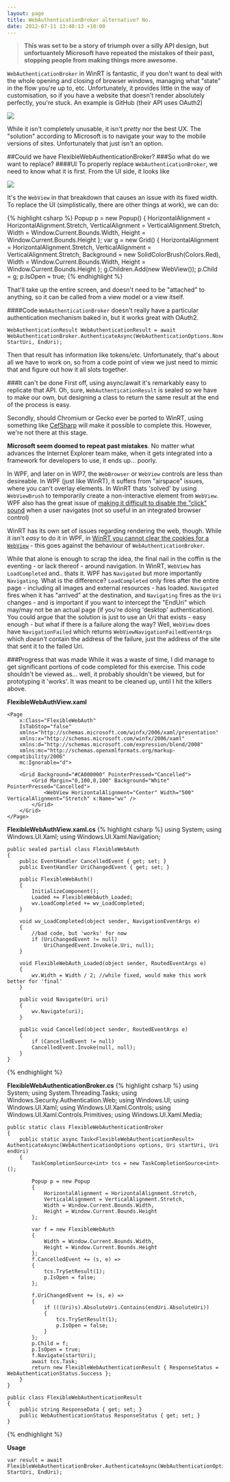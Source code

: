 ```yaml
---
layout: page
title: WebAuthenticationBroker alternative? No.
date: 2012-07-11 13:40:13 +10:00
---
```


> **This was set to be a story of triumph over a silly API design, but unfortuantely Microsoft have repeated the mistakes of their past, stopping people from making things more awesome.**

`WebAuthenticationBroker` in WinRT is fantastic, if you don't want to deal with the whole opening and closing of browser windows, managing what "state" in the flow you're up to, etc.  Unfortunately, it provides little in the way of customisation, so if you have a website that doesn't render absolutely perfectly, you're stuck. An example is GitHub (their API uses OAuth2)

![](/images/postimages/webbroker.png)

While it isn't completely unusable, it isn't *pretty* nor the best UX. The "solution" according to Microsoft is to navigate your way to the mobile versions of sites. Unfortunately that just isn't an option.

##Could we have FlexibleWebAuthenticationBroker?
###So what do we want to replace?
####UI
To properly replace `WebAuthenticationBroker`, we need to know what it is first. From the UI side, it looks like

![](/images/postimages/webbroker_breakdown.png)

 It's the `WebView` in that breakdown that causes an issue with its fixed width. To replace the UI (simplistically, there are other things at work), we can do:
 
 {% highlight csharp %}
Popup p = new Popup()
{
    HorizontalAlignment = HorizontalAlignment.Stretch,
    VerticalAlignment = VerticalAlignment.Stretch,
    Width = Window.Current.Bounds.Width,
    Height = Window.Current.Bounds.Height
};
var g = new Grid()
{
    HorizontalAlignment = HorizontalAlignment.Stretch,
    VerticalAlignment = VerticalAlignment.Stretch,
    Background = new SolidColorBrush(Colors.Red),
    Width = Window.Current.Bounds.Width,
    Height = Window.Current.Bounds.Height
};
g.Children.Add(new WebView());
p.Child = g;
p.IsOpen = true;
{% endhighlight %}

That'll take up the entire screen, and doesn't need to be "attached" to anything, so it can be called from a view model or a view itself.

####Code
`WebAuthenticationBroker` doesn't really have a particular authentication mechanism baked in, but it works great with OAuth2.

	WebAuthenticationResult WebAuthenticationResult = await WebAuthenticationBroker.AuthenticateAsync(WebAuthenticationOptions.None, StartUri, EndUri);
	
Then that result has information like tokens/etc. Unfortunately, that's about all we have to work on, so from a code point of view we just need to mimic that and figure out how it all slots together.

###It can't be done
First off, using async/await it's remarkably easy to replicate that API. Oh, sure, `WebAuthenticationResult` is sealed so we have to make our own, but designing a class to return the same result at the end of the process is easy.

Secondly, should Chromium or Gecko ever be ported to WinRT, using something like [CefSharp](https://github.com/chillitom/CefSharp/) will make it possible to complete this. However, we're not there at this stage.

**Microsoft seem doomed to repeat past mistakes**. No matter what advances the Internet Explorer team make, when it gets integrated into a framework for developers to use, it ends up... poorly.   

In WPF, and later on in WP7, the `WebBrowser` or `WebView` controls are less than desireable. In WPF (just like WinRT), it suffers from "airspace" issues, where you can't overlay elements. In WinRT thats 'solved' by using `WebViewBrush` to temporarily create a non-interactive element from `WebView`. WPF also has the great issue of [making it difficult to disable the "click" sound](https://connect.microsoft.com/VisualStudio/feedback/details/345528/webbrowser-control-in-wpf-disable-sound) when a user navigates (not so useful in an integrated browser control)

WinRT has its own set of issues regarding rendering the web, though. While it isn't *easy* to do it in WPF, in [WinRT you cannot clear the cookies for a `WebView`](http://social.msdn.microsoft.com/Forums/en-US/winappswithcsharp/thread/2051a5a8-7525-4a1a-81fd-c7dba2bab4e5) - this goes against the behaviour of `WebAuthenticationBroker`.   
 
While that alone is enough to scrap the idea, the final nail in the coffin is the eventing - or lack thereof - around navigation. In WinRT, `WebView` has `LoadCompleted` and.. thats it. WPF has `Navigated` but more importantly `Navigating`. What is the difference? `LoadCompleted` only fires after the entire page - including all images and external resources - has loaded. `Navigated` fires when it has "arrived" at the destination, and `Navigating` fires as the `Uri` changes - and is important if you want to intercept the "EndUri" which may/may not be an actual page (if you're doing 'desktop' authentication). You could argue that the solution is just to use an Uri that exists - easy enough - but what if there is a failure along the way? Well, `WebView` does have `NavigationFailed` which returns `WebViewNavigationFailedEventArgs` which *doesn't* contain the address of the failure, just the address of the site that sent it to the failed Uri.

###Progress that was made
While it was a waste of time, I did manage to get significant portions of code completed for this exercise. This code shouldn't be viewed as... well, it probably shouldn't be viewed, but for prototyping it 'works'. It was meant to be cleaned up, until I hit the killers above.

**FlexibleWebAuthView.xaml**

	<Page
	    x:Class="FlexibleWebAuth"
	    IsTabStop="false"
	    xmlns="http://schemas.microsoft.com/winfx/2006/xaml/presentation"
	    xmlns:x="http://schemas.microsoft.com/winfx/2006/xaml"
	    xmlns:d="http://schemas.microsoft.com/expression/blend/2008"
	    xmlns:mc="http://schemas.openxmlformats.org/markup-compatibility/2006"
	    mc:Ignorable="d">
	
	    <Grid Background="#CA000000" PointerPressed="Cancelled">
	        <Grid Margin="0,100,0,100" Background="White" PointerPressed="Cancelled">
	            <WebView HorizontalAlignment="Center" Width="500" VerticalAlignment="Stretch" x:Name="wv" />
	        </Grid>
	    </Grid>
	</Page>

**FlexibleWebAuthView.xaml.cs**
 {% highlight csharp %}
	using System;
	using Windows.UI.Xaml;
	using Windows.UI.Xaml.Navigation;
	
	public sealed partial class FlexibleWebAuth
	{
		public EventHandler CancelledEvent { get; set; }
		public EventHandler UriChangedEvent { get; set; }
	
		public FlexibleWebAuth()
		{
			InitializeComponent();
			Loaded += FlexibleWebAuth_Loaded;
			wv.LoadCompleted += wv_LoadCompleted;
		}
	
		void wv_LoadCompleted(object sender, NavigationEventArgs e)
		{
			//bad code, but 'works' for now
			if (UriChangedEvent != null)
				UriChangedEvent.Invoke(e.Uri, null);
		}
	
		void FlexibleWebAuth_Loaded(object sender, RoutedEventArgs e)
		{
			wv.Width = Width / 2; //while fixed, would make this work better for 'final'
		}
	
		public void Navigate(Uri uri)
		{
			wv.Navigate(uri);
		}
	
		public void Cancelled(object sender, RoutedEventArgs e)
		{
			if (CancelledEvent != null)
			CancelledEvent.Invoke(null, null);
		}
	}
{% endhighlight %}

**FlexibleWebAuthenticationBroker.cs**
 {% highlight csharp %}
	using System;
	using System.Threading.Tasks;
	using Windows.Security.Authentication.Web;
	using Windows.UI;
	using Windows.UI.Xaml;
	using Windows.UI.Xaml.Controls;
	using Windows.UI.Xaml.Controls.Primitives;
	using Windows.UI.Xaml.Media;

	public static class FlexibleWebAuthenticationBroker
	{
		public static async Task<FlexibleWebAuthenticationResult> AuthenticateAsync(WebAuthenticationOptions options, Uri startUri, Uri endUri)
		{
			TaskCompletionSource<int> tcs = new TaskCompletionSource<int>();
	
			Popup p = new Popup
			{
				HorizontalAlignment = HorizontalAlignment.Stretch,
				VerticalAlignment = VerticalAlignment.Stretch,
				Width = Window.Current.Bounds.Width,
				Height = Window.Current.Bounds.Height
			};
	
			var f = new FlexibleWebAuth
			{
				Width = Window.Current.Bounds.Width,
				Height = Window.Current.Bounds.Height
			};
			f.CancelledEvent += (s, e) =>
			{
				tcs.TrySetResult(1);
				p.IsOpen = false;
			};
	
			f.UriChangedEvent += (s, e) =>
			{
				if (((Uri)s).AbsoluteUri.Contains(endUri.AbsoluteUri))
				{
					tcs.TrySetResult(1);
					p.IsOpen = false;
				}
			};
			p.Child = f;
			p.IsOpen = true;
			f.Navigate(startUri);
			await tcs.Task;
			return new FlexibleWebAuthenticationResult { ResponseStatus = WebAuthenticationStatus.Success };
		}
	}
	
	public class FlexibleWebAuthenticationResult
	{
		public string ResponseData { get; set; }
		public WebAuthenticationStatus ResponseStatus { get; set; }
	}
{% endhighlight %}

**Usage**

	var result = await FlexibleWebAuthenticationBroker.AuthenticateAsync(WebAuthenticationOptions.None, StartUri, EndUri);


